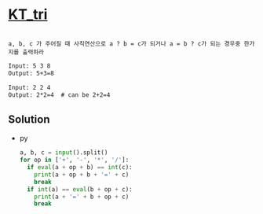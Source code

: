 # [KT_tri](https://open.kattis.com/problems/tri)

```en

```

```kr
a, b, c 가 주어질 때 사칙연산으로 a ? b = c가 되거나 a = b ? c가 되는 경우중 한가지를 출력하라
```

```txt
Input: 5 3 8
Output: 5+3=8

Input: 2 2 4
Output: 2*2=4  # can be 2+2=4
```

## Solution

* py

  ```py
  a, b, c = input().split()
  for op in ['+', '-', '*', '/']:
    if eval(a + op + b) == int(c):
      print(a + op + b + '=' + c)
      break
    if int(a) == eval(b + op + c):
      print(a + '=' + b + op + c)
      break
  ```
